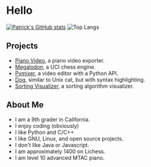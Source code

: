 # Hello

[![Patrick's GitHub stats](https://github-readme-stats.vercel.app/api?username=huangpatrick16777216)](https://github.com/huangpatrick16777216)
![Top Langs](https://github-readme-stats.vercel.app/api/top-langs/?username=huangpatrick16777216)

## Projects
* [Piano Video][pianovid], a piano video exporter.
* [Megalodon][megalodon], a UCI chess engine.
* [Pymixer][video], a video editor with a Python API.
* [Dog][dog], similar to Unix cat, but with syntax highlighting.
* [Sorting Visualizer][sortvis], a sorting algorithm visualizer.

## About Me
* I am a 9th grader in California.
* I enjoy coding (obviously)
* I like Python and C/C++
* I like GNU, Linux, and open source projects.
* I don't like Java or Javascript.
* I am approximately 1400 on Lichess.
* I am level 10 advanced MTAC piano.

[pianovid]: https://github.com/HuangPatrick16777216/piano_video
[sortvis]: https://github.com/HuangPatrick16777216/sorting_visualizer
[megalodon]: https://github.com/HuangPatrick16777216/megalodon
[video]: https://github.com/HuangPatrick16777216/video_editor
[dog]: https://github.com/HuangPatrick16777216/dog
